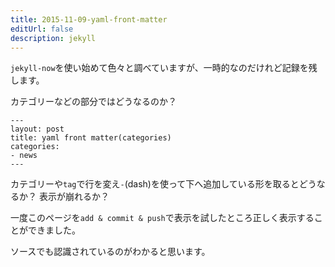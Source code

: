 ```yaml
---
title: 2015-11-09-yaml-front-matter
editUrl: false
description: jekyll
---
```


`jekyll-now`を使い始めて色々と調べていますが、一時的なのだけれど記録を残します。

カテゴリーなどの部分ではどうなるのか？

```
---
layout: post
title: yaml front matter(categories)
categories:
- news
---
```

カテゴリーや`tag`で行を変え`-`(dash)を使って下へ追加している形を取るとどうなるか？
表示が崩れるか？

一度このページを`add & commit & push`で表示を試したところ正しく表示することができました。

ソースでも認識されているのがわかると思います。

